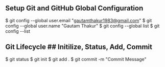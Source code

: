 ## Setup Git and GitHub Global Configuration ##
$ git config --global user.email "gautamthakur1983@gmail.com"
$ git config --global user.name "Gautam Thakur"
$ git config --global list
$ git config --list

## Git Lifecycle ## Initilize, Status, Add, Commit
$ git status
$ git init
$ git add .
$ git commit -m "Commit Message"
